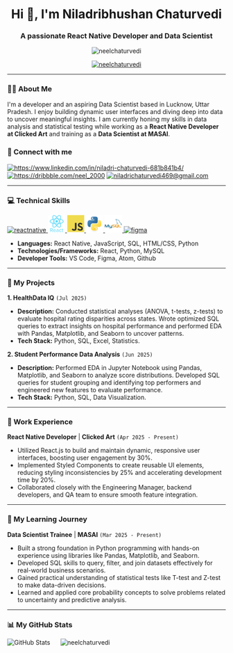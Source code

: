<h1 align="center">Hi 👋, I'm Niladribhushan Chaturvedi</h1>
<h3 align="center">A passionate React Native Developer and Data Scientist</h3>

<p align="center"> 
  <img src="https://komarev.com/ghpvc/?username=neelchaturvedi&label=Profile%20views&color=0e75b6&style=flat" alt="neelchaturvedi" />
</p>
<p align="center">
  <a href="https://github.com/ryo-ma/github-profile-trophy">
    <img src="https://github-profile-trophy.vercel.app/?username=neelchaturvedi&margin-w=15" alt="neelchaturvedi" />
  </a>
</p>

---

### 👨‍💻 About Me

I'm a developer and an aspiring Data Scientist based in Lucknow, Uttar Pradesh. I enjoy building dynamic user interfaces and diving deep into data to uncover meaningful insights. I am currently honing my skills in data analysis and statistical testing while working as a **React Native Developer at Clicked Art** and training as a **Data Scientist at MASAI**.

### 🤝 Connect with me

<p align="left">
  <a href="https://www.linkedin.com/in/niladri-chaturvedi-681b841b4/" target="blank"><img align="center" src="https://raw.githubusercontent.com/rahuldkjain/github-profile-readme-generator/master/src/images/icons/Social/linked-in-alt.svg" alt="https://www.linkedin.com/in/niladri-chaturvedi-681b841b4/" height="30" width="40" /></a>
  <a href="https://dribbble.com/neel_2000" target="blank"><img align="center" src="https://raw.githubusercontent.com/rahuldkjain/github-profile-readme-generator/master/src/images/icons/Social/dribbble.svg" alt="https://dribbble.com/neel_2000" height="30" width="40" /></a>
  <a href="mailto:niladrichaturvedi469@gmail.com"><img align="center" src="https://img.shields.io/badge/Gmail-D14836?style=for-the-badge&logo=gmail&logoColor=white" alt="niladrichaturvedi469@gmail.com" /></a>
</p>

---

### 💻 Technical Skills

<p align="left"> 
  <a href="https://reactnative.dev/" target="_blank" rel="noreferrer"> <img src="https://reactnative.dev/img/header_logo.svg" alt="reactnative" width="40" height="40"/> </a> 
  <a href="https://react.dev/" target="_blank" rel="noreferrer"> <img src="https://raw.githubusercontent.com/devicons/devicon/master/icons/react/react-original-wordmark.svg" alt="react" width="40" height="40"/> </a> 
  <a href="https://developer.mozilla.org/en-US/docs/Web/JavaScript" target="_blank" rel="noreferrer"> <img src="https://raw.githubusercontent.com/devicons/devicon/master/icons/javascript/javascript-original.svg" alt="javascript" width="40" height="40"/> </a> 
  <a href="https://www.python.org" target="_blank" rel="noreferrer"> <img src="https://raw.githubusercontent.com/devicons/devicon/master/icons/python/python-original.svg" alt="python" width="40" height="40"/> </a> 
  <a href="https://www.mysql.com/" target="_blank" rel="noreferrer"> <img src="https://raw.githubusercontent.com/devicons/devicon/master/icons/mysql/mysql-original-wordmark.svg" alt="mysql" width="40" height="40"/> </a> 
  <a href="https://www.figma.com/" target="_blank" rel="noreferrer"> <img src="https://www.vectorlogo.zone/logos/figma/figma-icon.svg" alt="figma" width="40" height="40"/> </a> 
</p>

- **Languages:** React Native, JavaScript, SQL, HTML/CSS, Python
- **Technologies/Frameworks:** React, Python, MySQL
- **Developer Tools:** VS Code, Figma, Atom, Github

---

### 🚀 My Projects

**1. HealthData IQ** `(Jul 2025)`
- **Description:** Conducted statistical analyses (ANOVA, t-tests, z-tests) to evaluate hospital rating disparities across states. Wrote optimized SQL queries to extract insights on hospital performance and performed EDA with Pandas, Matplotlib, and Seaborn to uncover patterns.
- **Tech Stack:** Python, SQL, Excel, Statistics.

**2. Student Performance Data Analysis** `(Jun 2025)`
- **Description:** Performed EDA in Jupyter Notebook using Pandas, Matplotlib, and Seaborn to analyze score distributions. Developed SQL queries for student grouping and identifying top performers and engineered new features to evaluate performance.
- **Tech Stack:** Python, SQL, Data Visualization.

---

### 💼 Work Experience

**React Native Developer** | **Clicked Art** `(Apr 2025 - Present)`
- Utilized React.js to build and maintain dynamic, responsive user interfaces, boosting user engagement by 30%.
- Implemented Styled Components to create reusable UI elements, reducing styling inconsistencies by 25% and accelerating development time by 20%.
- Collaborated closely with the Engineering Manager, backend developers, and QA team to ensure smooth feature integration.

---

### 🌱 My Learning Journey

**Data Scientist Trainee** | **MASAI** `(Mar 2025 - Present)` 
- Built a strong foundation in Python programming with hands-on experience using libraries like Pandas, Matplotlib, and Seaborn.
- Developed SQL skills to query, filter, and join datasets effectively for real-world business scenarios.
- Gained practical understanding of statistical tests like T-test and Z-test to make data-driven decisions.
- Learned and applied core probability concepts to solve problems related to uncertainty and predictive analysis.

---

### 📊 My GitHub Stats

<p align="left">
  <img src="https://github-readme-stats.vercel.app/api?username=neelchaturvedi&show_icons=true&theme=radical&hide_border=true" alt="GitHub Stats">
  &nbsp;&nbsp;&nbsp;&nbsp;
  <img src="https://github-readme-stats.vercel.app/api/top-langs?username=neelchaturvedi&show_icons=true&locale=en&layout=compact&theme=radical&hide_border=true" alt="neelchaturvedi" />
</p>
